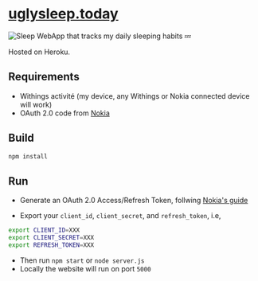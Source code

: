 # [uglysleep.today](http://uglysleep.today/) 
![Sleep](public/favicon.ico)  WebApp that tracks my daily sleeping habits 💤

Hosted on Heroku.

## Requirements

* Withings activité (my device, any Withings or Nokia connected device will work)
* OAuth 2.0 code from [Nokia](https://developer.health.nokia.com/oauth2)

## Build

```bash
npm install
```

## Run

* Generate an OAuth 2.0 Access/Refresh Token, follwing [Nokia's guide](https://developer.health.nokia.com/oauth2)

* Export your `client_id`, `client_secret`, and `refresh_token`, i.e,

```bash
export CLIENT_ID=XXX
export CLIENT_SECRET=XXX
export REFRESH_TOKEN=XXX
```

* Then run `npm start` or `node server.js`
* Locally the website will run on port `5000`

